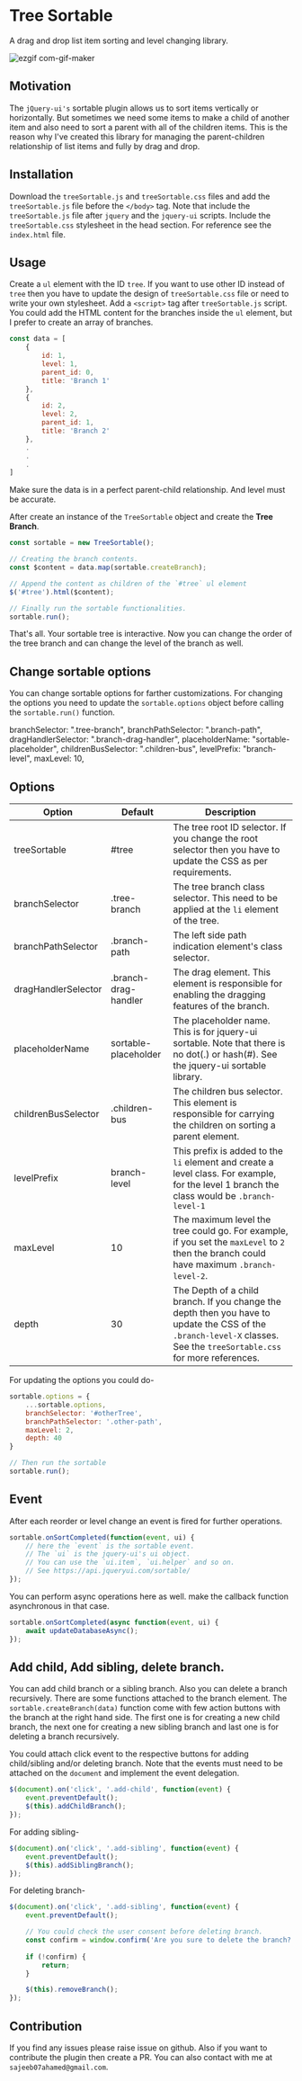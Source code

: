 # Tree Sortable
A drag and drop list item sorting and level changing library. 

![ezgif com-gif-maker](https://user-images.githubusercontent.com/5783354/163627626-c06e2917-6dda-4d9e-a819-f50862ccc660.gif)

## Motivation
The `jQuery-ui's` sortable plugin allows us to sort items vertically or horizontally. But sometimes we need some items to make a child of another item and also need to sort a parent with all of the children items.
This is the reason why I've created this library for managing the parent-children relationship of list items and fully by drag and drop.

## Installation
Download the `treeSortable.js` and `treeSortable.css` files and add the `treeSortable.js` file before the `</body>` tag.
Note that include the `treeSortable.js` file after `jquery` and the `jquery-ui` scripts. Include the `treeSortable.css` stylesheet in the head section. For reference see the `index.html` file.


## Usage
Create a `ul` element with the ID `tree`. If you want to use other ID instead of `tree` then you have to update the design of `treeSortable.css` file or need to write your own stylesheet.
Add a `<script>` tag after `treeSortable.js` script. You could add the HTML content for the branches inside the `ul` element, but I prefer to create an array of branches.

```js
const data = [
	{
		id: 1,
		level: 1,
		parent_id: 0,
		title: 'Branch 1'
	},
	{
		id: 2,
		level: 2,
		parent_id: 1,
		title: 'Branch 2'
	},
	.
	.
	.
]
```

Make sure the data is in a perfect parent-child relationship. And level must be accurate.

After create an instance of the `TreeSortable` object and create the **Tree Branch**.


```js
const sortable = new TreeSortable();

// Creating the branch contents.
const $content = data.map(sortable.createBranch);

// Append the content as children of the `#tree` ul element
$('#tree').html($content);

// Finally run the sortable functionalities.
sortable.run();
```

That's all. Your sortable tree is interactive. Now you can change the order of the tree branch and can change the level of the branch as well.

## Change sortable options
You can change sortable options for farther customizations. For changing the options you need to update the `sortable.options` object before calling the `sortable.run()` function.


branchSelector: ".tree-branch",
branchPathSelector: ".branch-path",
dragHandlerSelector: ".branch-drag-handler",
placeholderName: "sortable-placeholder",
childrenBusSelector: ".children-bus",
levelPrefix: "branch-level",
maxLevel: 10,

## Options
| Option | Default | Description |
|--------| --------| ------------|
| treeSortable | #tree | The tree root ID selector. If you change the root selector then you have to update the CSS as per requirements.|
| branchSelector | .tree-branch | The tree branch class selector. This need to be applied at the `li` element of the tree.|
|branchPathSelector| .branch-path | The left side path indication element's class selector. |
|dragHandlerSelector| .branch-drag-handler| The drag element. This element is responsible for enabling the dragging features of the branch.|
|placeholderName| sortable-placeholder | The placeholder name. This is for jquery-ui sortable. Note that there is no dot(.) or hash(#). See the jquery-ui sortable library.|
|childrenBusSelector| .children-bus| The children bus selector. This element is responsible for carrying the children on sorting a parent element.|
|levelPrefix| branch-level| This prefix is added to the `li` element and create a level class. For example, for the level 1 branch the class would be `.branch-level-1`|
|maxLevel| 10 | The maximum level the tree could go. For example, if you set the `maxLevel` to `2` then the branch could have maximum `.branch-level-2`.|
|depth| 30 | The Depth of a child branch. If you change the depth then you have to update the CSS of the `.branch-level-X` classes. See the `treeSortable.css` for more references.|


For updating the options you could do-
```js
sortable.options = {
	...sortable.options,
	branchSelector: '#otherTree',
	branchPathSelector: '.other-path',
	maxLevel: 2,
	depth: 40
}

// Then run the sortable
sortable.run();
```


## Event
After each reorder or level change an event is fired for further operations.
```js
sortable.onSortCompleted(function(event, ui) {
	// here the `event` is the sortable event.
	// The `ui` is the jquery-ui's ui object.
	// You can use the `ui.item`, `ui.helper` and so on.
	// See https://api.jqueryui.com/sortable/
});
```

You can perform async operations here as well. make the callback function asynchronous in that case.

```js
sortable.onSortCompleted(async function(event, ui) {
	await updateDatabaseAsync();
});
```

## Add child, Add sibling, delete branch.
You can add child branch or a sibling branch. Also you can delete a branch recursively. There are some functions attached to the branch element.
The `sortable.createBranch(data)` function come with few action buttons with the branch at the right hand side. The first one is for creating a new child branch,
the next one for creating a new sibling branch and last one is for deleting a branch recursively.

You could attach click event to the respective buttons for adding child/sibling and/or deleting branch. Note that the events must need to be attached on the `document` and 
implement the event delegation.

```js
$(document).on('click', '.add-child', function(event) {
	event.preventDefault();
	$(this).addChildBranch();
});
```

For adding sibling-

```js
$(document).on('click', '.add-sibling', function(event) {
	event.preventDefault();
	$(this).addSiblingBranch();
});
```

For deleting branch-

```js
$(document).on('click', '.add-sibling', function(event) {
	event.preventDefault();

	// You could check the user consent before deleting branch.
	const confirm = window.confirm('Are you sure to delete the branch?');
	
	if (!confirm) {
		return;
	}

	$(this).removeBranch();
});
```

## Contribution
If you find any issues please raise issue on github. Also if you want to contribute the plugin then create a PR.
You can also contact with me at `sajeeb07ahamed@gmail.com`.


